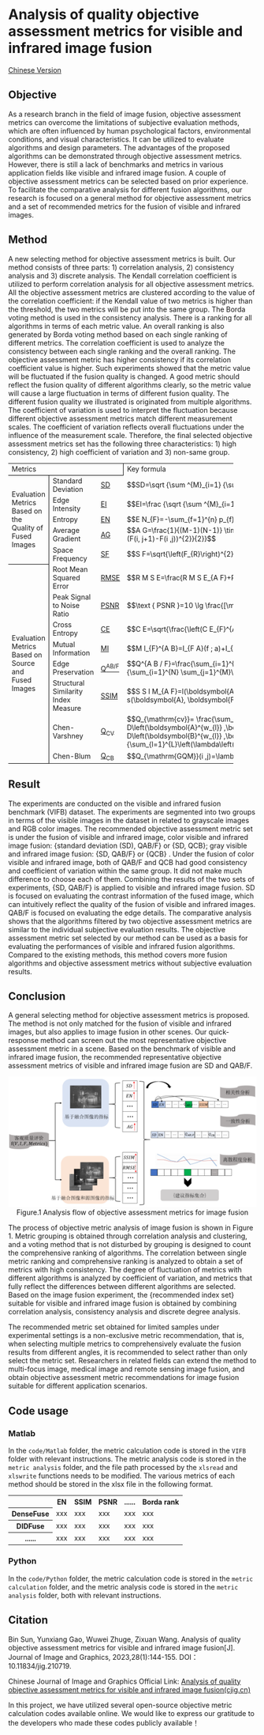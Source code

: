 # Analysis of quality objective assessment metrics for visible and infrared image fusion
<a href="https://github.com/sunbinuestc/Analysis-of-quality-objective-assessment-metrics-for-visible-and-infrared-image-fusion/blob/main/README.md">Chinese Version</a>
## Objective
As a research branch in the field of image fusion, objective assessment metrics can overcome the limitations of subjective evaluation methods, which are often influenced by human psychological factors, environmental conditions, and visual characteristics. It can be utilized to evaluate algorithms and design parameters. The advantages of the proposed algorithms can be demonstrated through objective assessment metrics. However, there is still a lack of benchmarks and metrics in various application fields like visible and infrared image fusion. A couple of objective assessment metrics can be selected based on prior experience. To facilitate the comparative analysis for different fusion algorithms, our research is focused on a general method for objective assessment metrics and a set of recommended metrics for the fusion of visible and infrared images.
## Method
A new selecting method for objective assessment metrics is built. Our method consists of three parts: 1) correlation analysis, 2) consistency analysis and 3) discrete analysis. The Kendall correlation coefficient is utilized to perform correlation analysis for all objective assessment metrics. All the objective assessment metrics are clustered according to the value of the correlation coefficient: if the Kendall value of two metrics is higher than the threshold, the two metrics will be put into the same group. The Borda voting method is used in the consistency analysis. There is a ranking for all algorithms in terms of each metric value. An overall ranking is also generated by Borda voting method based on each single ranking of different metrics. The correlation coefficient is used to analyze the consistency between each single ranking and the overall ranking. The objective assessment metric has higher consistency if its correlation coefficient value is higher. Such experiments showed that the metric value will be fluctuated if the fusion quality is changed. A good metric should reflect the fusion quality of different algorithms clearly, so the metric value will cause a large fluctuation in terms of different fusion quality. The different fusion quality we illustrated is originated from multiple algorithms. The coefficient of variation is used to interpret the fluctuation because different objective assessment metrics match different measurement scales. The coefficient of variation reflects overall fluctuations under the influence of the measurement scale. Therefore, the final selected objective assessment metrics set has the following three characteristics: 1) high consistency, 2) high coefficient of variation and 3) non-same group. 
  <table width="456.80" border="0" cellpadding="0" cellspacing="0" style='width:342.60pt;border-collapse:collapse;table-layout:fixed;'>
   <col width="97.67" style='mso-width-source:userset;mso-width-alt:3125;'/>
   <col width="221.47" style='mso-width-source:userset;mso-width-alt:7086;'/>
   <col width="37.67" style='mso-width-source:userset;mso-width-alt:1205;'/>
   <col width="100" style='mso-width-source:userset;mso-width-alt:3200;'/>
   <tr height="18" style='height:13.50pt;'>
    <td class="xl65" height="18" width="356.80" colspan="3" style='height:13.50pt;width:267.60pt;border-right:.5pt solid windowtext;border-bottom:.5pt solid windowtext;' x:str>Metrics</td>
    <td class="xl66" width="100" style='width:75.00pt;' x:str>Key formula</td>
   </tr>
   <tr height="36" style='height:27.00pt;'>
    <td class="xl67" height="126" rowspan="5" style='height:94.50pt;border-right:.5pt solid windowtext;border-bottom:.5pt solid windowtext;' x:str>Evaluation Metrics Based on the Quality of Fused Images</td>
    <td class="xl67" x:str>Standard Deviation</td>
    <td class="xl68" x:str><a href="https://github.com/sunbinuestc/Analysis-of-quality-objective-assessment-metrics-for-visible-and-infrared-image-fusion/blob/main/code/Matlab/VIFB/metrics/metricsVariance.m" target="_parent">SD</a></td>
    <td class="xl69" x:str>$$SD=\sqrt {\sum ^{M}_{i=1} {\sum ^{N}_{j=1} {{(F(i,j)-\mu )}^{2}}}}$$</td>
   </tr>
   <tr height="18" style='height:13.50pt;'>
    <td class="xl67" x:str>Edge Intensity</td>
    <td class="xl68" x:str><a href="https://github.com/sunbinuestc/Analysis-of-quality-objective-assessment-metrics-for-visible-and-infrared-image-fusion/blob/main/code/Matlab/VIFB/metrics/metricsEdge_intensity.m" target="_parent">EI</a></td>
    <td class="xl69" x:str>$$EI=\frac {\sqrt {\sum ^{M}_{i=1} {\sum ^{N}_{j=1} {({s}_{x}{(i,j)}^{2}+{s}_{y}{(i,j)}^{2})}}}} {M\times N}$$</td>
   </tr>
   <tr height="18" style='height:13.50pt;'>
    <td class="xl67" x:str>Entropy</td>
    <td class="xl68" x:str><a href="https://github.com/sunbinuestc/Analysis-of-quality-objective-assessment-metrics-for-visible-and-infrared-image-fusion/blob/main/code/Matlab/VIFB/metrics/metricsEntropy.m" target="_parent">EN</a></td>
    <td class="xl69" x:str>$$E N_{F}=-\sum_{f=1}^{n} p_{f} \log p_{f}$$</td>
   </tr>
   <tr height="36" style='height:27.00pt;'>
    <td class="xl67" x:str>Average Gradient</td>
    <td class="xl68" x:str><a href="https://github.com/sunbinuestc/Analysis-of-quality-objective-assessment-metrics-for-visible-and-infrared-image-fusion/blob/main/code/Matlab/VIFB/metrics/metricsAvg_gradient.m" target="_parent">AG</a></td>
    <td class="xl69" x:str>$$A G=\frac{1}{(M-1)(N-1)} \times \sum_{i=1}^{M-1} \sum_{j=1}^{N-1} \times 
\sqrt{\frac{(F(i+1 ,j)-F(i ,j))^{2}+(F(i, j+1)-F(i ,j))^{2}}{2}}$$</td>
   </tr>
   <tr height="18" style='height:13.50pt;'>
    <td class="xl67" x:str>Space Frequency</td>
    <td class="xl68" x:str><a href="https://github.com/sunbinuestc/Analysis-of-quality-objective-assessment-metrics-for-visible-and-infrared-image-fusion/blob/main/code/Matlab/VIFB/metrics/metricsSpatial_frequency.m" target="_parent">SF</a></td>
    <td class="xl69" x:str>$$S F=\sqrt{\left(F_{R}\right)^{2}+\left(F_{C}\right)^{2}+\left(F_{M D}\right)^{2}+\left(F_{S D}\right)^{2}}$$</td>
   </tr>
   <tr height="36" style='height:27.00pt;'>
    <td class="xl67" height="240" rowspan="8" style='height:180.00pt;border-right:.5pt solid windowtext;border-bottom:.5pt solid windowtext;' x:str>Evaluation Metrics Based on Source and Fused Images</td>
    <td class="xl67" x:str>Root Mean Squared Error</td>
    <td class="xl68" x:str><a href="https://github.com/sunbinuestc/Analysis-of-quality-objective-assessment-metrics-for-visible-and-infrared-image-fusion/blob/main/code/Matlab/VIFB/metrics/metricsRmse.m" target="_parent">RMSE</a></td>
    <td class="xl69" x:str>$$R M S E=\frac{R M S E_{A F}+R M S E_{B F}}{2}$$</td>
   </tr>
   <tr height="36" style='height:27.00pt;'>
    <td class="xl67" x:str>Peak Signal to Noise Ratio</td>
    <td class="xl68" x:str><a href="https://github.com/sunbinuestc/Analysis-of-quality-objective-assessment-metrics-for-visible-and-infrared-image-fusion/blob/main/code/Matlab/VIFB/metrics/metricsPsnr.m" target="_parent">PSNR</a></td>
    <td class="xl69" x:str>$$\text { PSNR }=10 \lg \frac{[\max (F(i, j))-\min (F(i, j))]^{2}}{M S E}$$</td>
   </tr>
   <tr height="18" style='height:13.50pt;'>
    <td class="xl67" x:str>Cross Entropy</td>
    <td class="xl68" x:str><a href="https://github.com/sunbinuestc/Analysis-of-quality-objective-assessment-metrics-for-visible-and-infrared-image-fusion/blob/main/code/Matlab/VIFB/metrics/metricsCross_entropy.m" target="_parent">CE</a></td>
    <td class="xl69" x:str>$$C E=\sqrt{\frac{\left(C E_{F}^{A}\right)^{2}+\left(C E_{F}^{B}\right)^{2}}{2}}$$</td>
   </tr>
   <tr height="36" style='height:27.00pt;'>
    <td class="xl67" x:str>Mutual Information</td>
    <td class="xl68" x:str><a href="https://github.com/sunbinuestc/Analysis-of-quality-objective-assessment-metrics-for-visible-and-infrared-image-fusion/blob/main/code/Matlab/VIFB/metrics/metricsMutinf.m" target="_parent">MI</a></td>
    <td class="xl69" x:str>$$M I_{F}^{A B}=I_{F A}(f ; a)+I_{F B}(f ; b)$$</td>
   </tr>
   <tr height="36" style='height:27.00pt;'>
    <td class="xl67" x:str>Edge Preservation</td>
    <td class="xl68" x:str><a href="https://github.com/sunbinuestc/Analysis-of-quality-objective-assessment-metrics-for-visible-and-infrared-image-fusion/blob/main/code/Matlab/VIFB/metrics/metricsQabf.m" target="_parent">Q<font class="font22"><sup>AB/F</sup></font></a></td>
    <td class="xl69" x:str>$$Q^{A B / F}=\frac{\sum_{i=1}^{N} \sum_{j=1}^{M} Q^{A F}(i ,j) \omega^{A}(i ,j)+Q^{B F}(i ,j) \omega^{B}(i ,j)}{\sum_{i=1}^{N} \sum_{j=1}^{M}\left(\omega^{A}(i ,j)+\omega^{B}(i ,j)\right)}$$</td>
   </tr>
   <tr height="36" style='height:27.00pt;'>
    <td class="xl67" x:str>Structural Similarity Index Measure</td>
    <td class="xl68" x:str><a href="https://github.com/sunbinuestc/Analysis-of-quality-objective-assessment-metrics-for-visible-and-infrared-image-fusion/blob/main/code/Matlab/VIFB/metrics/metricsSsim.m" target="_parent">SSIM</a></td>
    <td class="xl69" x:str>$$S S I M_{A F}=l(\boldsymbol{A}, \boldsymbol{F}) \times c(\boldsymbol{A}, \boldsymbol{F}) \times s(\boldsymbol{A}, \boldsymbol{F})$$</td>
   </tr>
   <tr height="21" style='height:15.75pt;'>
    <td class="xl67" x:str>Chen-Varshney</td>
    <td class="xl68" x:str><a href="https://github.com/sunbinuestc/Analysis-of-quality-objective-assessment-metrics-for-visible-and-infrared-image-fusion/blob/main/code/Matlab/VIFB/metrics/metricsQabf.m" target="_parent">Q<font class="font21"><sub>CV</sub></font></a></td>
    <td class="xl69" x:str>$$Q_{\mathrm{cv}}= 
\frac{\sum_{l=1}^{L}\left(\lambda\left(\boldsymbol{A}^{w_{l}}\right) D\left(\boldsymbol{A}^{w_{l}} ,\boldsymbol{F}^{w_{l}}\right)+\lambda\left(\boldsymbol{B}^{w_{l}}\right) D\left(\boldsymbol{B}^{w_{l}} ,\boldsymbol{F}^{w_{l}}\right)\right)}{\sum_{l=1}^{L}\left(\lambda\left(\boldsymbol{A}^{w_{l}}\right)+\lambda\left(\boldsymbol{B}^{w_{l}}\right)\right)}$$</td>
   </tr>
   <tr height="21" style='height:15.75pt;'>
    <td class="xl67" x:str>Chen-Blum</td>
    <td class="xl68" x:str><a href="https://github.com/sunbinuestc/Analysis-of-quality-objective-assessment-metrics-for-visible-and-infrared-image-fusion/blob/main/code/Matlab/VIFB/metrics/metricsQcb.m" target="_parent">Q<font class="font21"><sub>CB</sub></font></a></td>
    <td class="xl69" x:str>$$Q_{\mathrm{GQM}}(i ,j)=\lambda_{A}(i ,j) Q_{A F}(i ,j)+\lambda_{B}(i ,j) Q_{B F}(i ,j)$$</td>
   </tr>
  </table>

## Result
The experiments are conducted on the visible and infrared fusion benchmark (VIFB) dataset. The experiments are segmented into two groups in terms of the visible images in the dataset in related to grayscale images and RGB color images. The recommended objective assessment metric set is under the fusion of visible and infrared image, color visible and infrared image fusion: {standard deviation (SD), QAB/F} or {SD, QCB}; gray visible and infrared image fusion: {SD, QAB/F} or {QCB} . Under the fusion of color visible and infrared image, both of QAB/F and QCB had good consistency and coefficient of variation within the same group. It did not make much difference to choose each of them. Combining the results of the two sets of experiments, {SD, QAB/F} is applied to visible and infrared image fusion. SD is focused on evaluating the contrast information of the fused image, which can intuitively reflect the quality of the fusion of visible and infrared images. QAB/F is focused on evaluating the edge details. The comparative analysis shows that the algorithms filtered by two objective assessment metrics are similar to the individual subjective evaluation results. The objective assessment metric set selected by our method can be used as a basis for evaluating the performances of visible and infrared fusion algorithms. Compared to the existing methods, this method covers more fusion algorithms and objective assessment metrics without subjective evaluation results.
## Conclusion
A general selecting method for objective assessment metrics is proposed. The method is not only matched for the fusion of visible and infrared images, but also applies to image fusion in other scenes. Our quick-response method can screen out the most representative objective assessment metric in a scene. Based on the benchmark of visible and infrared image fusion, the recommended representative objective assessment metrics of visible and infrared image fusion are SD and QAB/F.

<div align=center><img src="assets/1.png"></div>

<div align=center>Figure.1 Analysis flow of objective assessment metrics for image fusion</div>

The process of objective metric analysis of image fusion is shown in Figure 1. Metric grouping is obtained through correlation analysis and clustering, and a voting method that is not disturbed by grouping is designed to count the comprehensive ranking of algorithms. The correlation between single metric ranking and comprehensive ranking is analyzed to obtain a set of metrics with high consistency. The degree of fluctuation of metrics with different algorithms is analyzed by  coefficient of variation, and metrics that fully reflect the differences between different algorithms are selected. Based on the image fusion experiment, the {recommended index set} suitable for visible and infrared image fusion is obtained by combining correlation analysis, consistency analysis and discrete degree analysis.

The recommended metric set obtained for limited samples under experimental settings is a non-exclusive metric recommendation, that is, when selecting multiple metrics to comprehensively evaluate the fusion results from different angles, it is recommended to select rather than only select the metric set. Researchers in related fields can extend the method to multi-focus image, medical image and remote sensing image fusion, and obtain objective assessment metric recommendations for image fusion suitable for different application scenarios.
## Code usage
### Matlab
In the `code/Matlab` folder, the metric calculation code is stored in the `VIFB` folder with relevant instructions. The metric analysis code is stored in the `metric analysis` folder, and the file path processed by the `xlsread` and `xlswrite` functions needs to be modified. The various metrics of each method should be stored in the xlsx file in the following format.

<table>
  <tr>
    <th></th>
    <th>EN</th>
    <th>SSIM</th>
    <th>PSNR</th>
    <th>......</th>
    <th>Borda rank</th>
  </tr>
  <tr>
    <th>DenseFuse</th>
    <td>xxx</td>
    <td>xxx</td>
    <td>xxx</td>
    <td>xxx</td>
    <td>xxx</td>
  </tr>
  <tr>
    <th>DIDFuse</th>
    <td>xxx</td>
    <td>xxx</td>
    <td>xxx</td>
    <td>xxx</td>
    <td>xxx</td>
  </tr>
  <tr>
    <th>......</th>
    <td>xxx</td>
    <td>xxx</td>
    <td>xxx</td>
    <td>xxx</td>
    <td>xxx</td>
  </tr>
</table>

### Python
In the `code/Python` folder, the metric calculation code is stored in the `metric calculation` folder, and the metric analysis code is stored in the `metric analysis` folder, both with relevant instructions.

## Citation
Bin Sun, Yunxiang Gao, Wuwei Zhuge, Zixuan Wang. Analysis of quality objective assessment metrics for visible and infrared image fusion[J]. Journal of Image and Graphics, 2023,28(1):144-155. DOI： 10.11834/jig.210719.

Chinese Journal of Image and Graphics Official Link: <a href="https://www.cjig.cn/zh/article/doi/10.11834/jig.210719/">Analysis of quality objective assessment metrics for visible and infrared image fusion(cjig.cn)</a>

In this project, we have utilized several open-source objective metric calculation codes available online. We would like to express our gratitude to the developers who made these codes publicly available！
